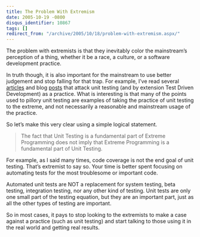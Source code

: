 ```yaml
---
title: The Problem With Extremism
date: 2005-10-19 -0800
disqus_identifier: 10867
tags: []
redirect_from: "/archive/2005/10/18/problem-with-extremism.aspx/"
---
```


The problem with extremists is that they inevitably color the
mainstream’s perception of a thing, whether it be a race, a culture, or
a software development practice.

In truth though, it is also important for the mainstream to use better
judgement and stop falling for that trap. For example, I’ve read several
[articles](http://www.joelonsoftware.com/items/2004/12/06.html) and blog
[posts](http://wilshipley.com/blog/2005/09/unit-testing-is-teh-suck-urr.html)
that attack unit testing (and by extension Test Driven Development) as a
practice. What is interesting is that many of the points used to pillory
unit testing are examples of taking the practice of unit testing to the
extreme, and not necessarily a reasonable and mainstream usage of the
practice.

So let’s make this very clear using a simple logical statement.

> The fact that Unit Testing is a fundamental part of Extreme
> Programming does not imply that Extreme Programming is a fundamental
> part of Unit Testing.

For example, as I said many times, code coverage is not the end goal of
unit testing. That’s extremist to say so. Your time is better spent
focusing on automating tests for the most troublesome or important code.

Automated unit tests are NOT a replacement for system testing, beta
testing, integration testing, nor any other kind of testing. Unit tests
are only one small part of the testing equation, but they are an
important part, just as all the other types of testing are important.

So in most cases, it pays to stop looking to the extremists to make a
case against a practice (such as unit testing) and start talking to
those using it in the real world and getting real results.

